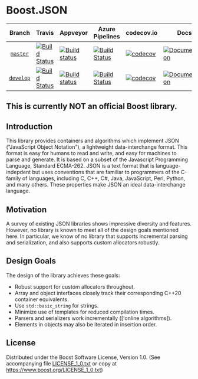 # Boost.JSON

Branch          | Travis | Appveyor | Azure Pipelines | codecov.io | Docs | Matrix |
:-------------: | ------ | -------- | --------------- | ---------- | ---- | ------ |
[`master`](https://github.com/vinniefalco/json/tree/master) | [![Build Status](https://travis-ci.org/vinniefalco/json.svg?branch=master)](https://travis-ci.org/vinniefalco/json) | [![Build status](https://ci.appveyor.com/api/projects/status/github/vinniefalco/json?branch=master&svg=true)](https://ci.appveyor.com/project/vinniefalco/fixed-string/branch/master) | [![Build Status](https://dev.azure.com/vinniefalco/fixed-string/_apis/build/status/pipeline?branchName=master)](https://dev.azure.com/vinniefalco/fixed-string/_build/latest?definitionId=6&branchName=master) | [![codecov](https://codecov.io/gh/vinniefalco/json/branch/master/graph/badge.svg)](https://codecov.io/gh/vinniefalco/json/branch/master) | [![Documentation](https://img.shields.io/badge/docs-master-brightgreen.svg)](http://www.boost.org/doc/libs/master/doc/html/json.html) | [![Matrix](https://img.shields.io/badge/matrix-master-brightgreen.svg)](http://www.boost.org/development/tests/master/developer/json.html)
[`develop`](https://github.com/vinniefalco/json/tree/develop) | [![Build Status](https://travis-ci.org/vinniefalco/json.svg?branch=develop)](https://travis-ci.org/vinniefalco/json) | [![Build status](https://ci.appveyor.com/api/projects/status/github/vinniefalco/json?branch=develop&svg=true)](https://ci.appveyor.com/project/vinniefalco/fixed-string/branch/develop) | [![Build Status](https://dev.azure.com/vinniefalco/fixed-string/_apis/build/status/pipeline?branchName=develop)](https://dev.azure.com/vinniefalco/fixed-string/_build/latest?definitionId=6&branchName=master) | [![codecov](https://codecov.io/gh/vinniefalco/json/branch/develop/graph/badge.svg)](https://codecov.io/gh/vinniefalco/json/branch/develop) | [![Documentation](https://img.shields.io/badge/docs-develop-brightgreen.svg)](http://www.boost.org/doc/libs/develop/doc/html/json.html) | [![Matrix](https://img.shields.io/badge/matrix-develop-brightgreen.svg)](http://www.boost.org/development/tests/develop/developer/json.html)

## This is currently **NOT** an official Boost library.

## Introduction

This library provides containers and algorithms which implement JSON
("JavaScript Object Notation"), a lightweight data-interchange format.
This format is easy for humans to read and write, and easy for machines
to parse and generate. It is based on a subset of the Javascript Programming
Language, Standard ECMA-262. JSON is a text format that is language-indepdent
but uses conventions that are familiar to programmers of the C-family of
languages, including C, C++, C#, Java, JavaScript, Perl, Python, and many
others. These properties make JSON an ideal data-interchange language.

## Motivation

A survey of existing JSON libraries shows impressive diversity and features.
However, no library is known to meet all of the design goals mentioned here.
In particular, we know of no library that supports incremental parsing and
serialization, and also supports custom allocators robustly.

## Design Goals

The design of the library achieves these goals:

* Robust support for custom allocators throughout.
* Array and object interfaces closely track their
  corresponding C++20 container equivalents.
* Use `std::basic_string` for strings.
* Minimize use of templates for reduced compilation times.
* Parsers and serializers work incrementally (['online algorithms]).
* Elements in objects may also be iterated in insertion order.

## License

Distributed under the Boost Software License, Version 1.0.
(See accompanying file [LICENSE_1_0.txt](LICENSE_1_0.txt) or copy at
https://www.boost.org/LICENSE_1_0.txt)

